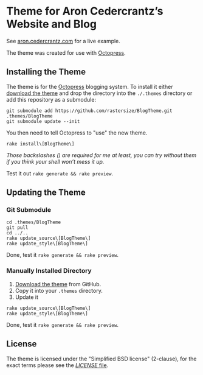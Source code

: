 # Theme for Aron Cedercrantz’s Website and Blog #
See [aron.cedercrantz.com](http://aron.cedercrantz.com) for a live example.

The theme was created for use with [Octopress](http://octopress.org/).

## Installing the Theme
The theme is for the [Octopress](https://github.com/imathis/octopress) blogging
system. To install it either
[download the theme](https://github.com/rastersize/BlogTheme/zipball/master)
and drop the directory into the `./.themes` directory or add this repository as a
submodule:

```Shell
git submodule add https://github.com/rastersize/BlogTheme.git .themes/BlogTheme
git submodule update --init
```

You then need to tell Octopress to "use" the new theme.

```Shell
rake install\[BlogTheme\]
```

_Those backslashes (\) are required for me at least, you can try without them if
you think your shell won’t mess it up._

Test it out `rake generate && rake preview`.

## Updating the Theme
### Git Submodule

```Shell
cd .themes/BlogTheme
git pull
cd ../..
rake update_source\[BlogTheme\]
rake update_style\[BlogTheme\]
```
    
Done, test it `rake generate && rake preview`.

### Manually Installed  Directory

1. [Download the theme](https://github.com/rastersize/BlogTheme/zipball/master)
from GitHub.
2. Copy it into your `.themes` directory.
3. Update it

```Shell
rake update_source\[BlogTheme\]
rake update_style\[BlogTheme\]
```

Done, test it `rake generate && rake preview`.

## License
The theme is licensed under the "Simplified BSD license" (2-clause), for the exact terms please see the [_LICENSE_ file](https://github.com/rastersize/BlogTheme/blob/master/LICENSE).
